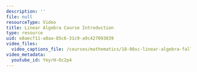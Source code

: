 ```yaml
---
description: ''
file: null
resourceType: Video
title: Linear Algebra Course Introduction
type: resource
uid: e8aecf11-a8aa-85c6-31c9-a9c427093839
video_files:
  video_captions_file: /courses/mathematics/18-06sc-linear-algebra-fall-2011/syllabus/linear-algebra-course-introduction/YeyrH-Oc2p4.vtt
video_metadata:
  youtube_id: YeyrH-Oc2p4
---
```

